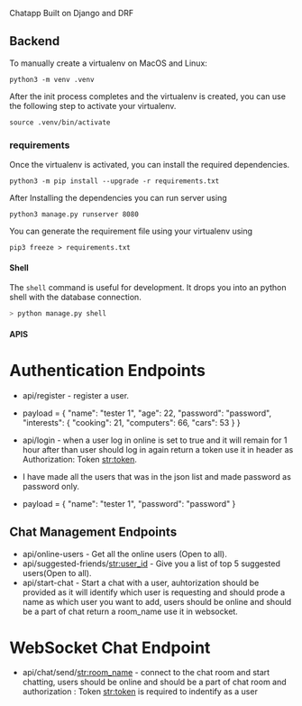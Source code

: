 Chatapp Built on Django and DRF

## Backend

To manually create a virtualenv on MacOS and Linux:

```
python3 -m venv .venv
```

After the init process completes and the virtualenv is created, you can use the following step to activate your virtualenv.

```
source .venv/bin/activate
```

### requirements

Once the virtualenv is activated, you can install the required dependencies.

```
python3 -m pip install --upgrade -r requirements.txt
```

After Installing the dependencies you can run server using

```
python3 manage.py runserver 8080
```

You can generate the requirement file using your virtualenv using

```
pip3 freeze > requirements.txt
```

#### Shell

The `shell` command is useful for development. It drops you into an python shell with the database connection.

```bash
> python manage.py shell
```

#### APIS

# Authentication Endpoints

- api/register - register a user.
- payload = {
  "name": "tester 1",
  "age": 22,
  "password": "password",
  "interests": {
  "cooking": 21,
  "computers": 66,
  "cars": 53
  }
  }

- api/login - when a user log in online is set to true and it will remain for 1 hour after than user should log in again return a token use it in header as Authorization: Token <str:token>.

- I have made all the users that was in the json list and made password as password only.

- payload = {
  "name": "tester 1",
  "password": "password"
  }

## Chat Management Endpoints

- api/online-users - Get all the online users (Open to all).
- api/suggested-friends/<str:user_id> - Give you a list of top 5 suggested users(Open to all).
- api/start-chat - Start a chat with a user, auhtorization should be provided as it will identify which user is requesting and should prode a name as which user you want to add, users should be online and should be a part of chat return a room_name use it in websocket.

# WebSocket Chat Endpoint

- api/chat/send/<str:room_name> - connect to the chat room and start chatting, users should be online and should be a part of chat room and authorization : Token <str:token> is required to indentify as a user
